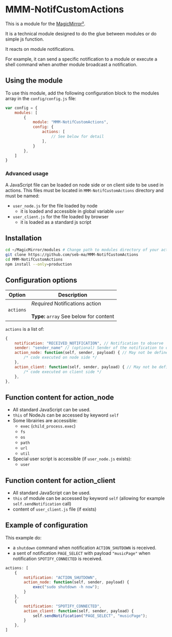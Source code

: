 # MMM-NotifCustomActions

This is a module for the [MagicMirror²](https://github.com/MichMich/MagicMirror/).

It is a technical module designed to do the glue between modules or do simple js function.

It reacts on module notifications.

For example, it can send a specific notification to a module or execute a shell command when another module broadcast a notification.

## Using the module

To use this module, add the following configuration block to the modules array in the `config/config.js` file:

```js
var config = {
	modules: [
		{
			module: "MMM-NotifCustomActions",
			config: {
				actions: [
					// See below for detail
				],
			}
		},
	]
}
```

### Advanced usage

A JavaScript file can be loaded on node side or on client side to be used in actions.
This files must be located in `MMM-NotifCustomActions` directory and must be named:

- `user_node.js` for the file loaded by node
  - it is loaded and accessible in global variable `user`
- `user_client.js` for the file loaded by browser
  - it is loaded as a standard js script

## Installation

```sh
cd ~/MagicMirror/modules # Change path to modules directory of your actual MagiMirror² installation
git clone https://github.com/seb-ma/MMM-NotifCustomActions
cd MMM-NotifCustomActions
npm install --only=production
```

## Configuration options

| Option	| Description
|---------- |-------------
| `actions`	| *Required* Notifications action<br><br>**Type:** `array` See below for content

`actions` is a list of:

```js
{
	notification: "RECEIVED_NOTIFICATION", // Notification to observe
	sender: "sender_name" // (optional) Sender of the notification to observe
	action_node: function(self, sender, payload) { // May not be defined if there is no action to execute on node side
		/* code executed on node side */
	},
	action_client: function(self, sender, payload) { // May not be defined if there is no action to execute on client side
		/* code executed on client side */
	},
},
```

## Function content for action_node

- All standard JavaScript can be used.
- `this` of NodeJs can be accessed by keyword `self`
- Some librairies are accessible:
  - `exec` (`child_process.exec`)
  - `fs`
  - `os`
  - `path`
  - `url`
  - `util`
- Special user script is accessible (if `user_node.js` exists):
  - `user`

## Function content for action_client

- All standard JavaScript can be used.
- `this` of module can be accessed by keyword `self` (allowing for example `self.sendNotification` call)
- content of `user_client.js` file (if exists)

## Example of configuration

This example do:
- a `shutdown` command when notification `ACTION_SHUTDOWN` is received.
- a sent of notification `PAGE_SELECT` with payload `"musicPage"` when notification `SPOTIFY_CONNECTED` is received.

```js
actions: [
	{
		notification: "ACTION_SHUTDOWN",
		action_node: function(self, sender, payload) {
			exec("sudo shutdown -h now");
		}
	},
	{
		notification: "SPOTIFY_CONNECTED",
		action_client: function(self, sender, payload) {
			self.sendNotification("PAGE_SELECT", "musicPage");
		}
	},
]
```
